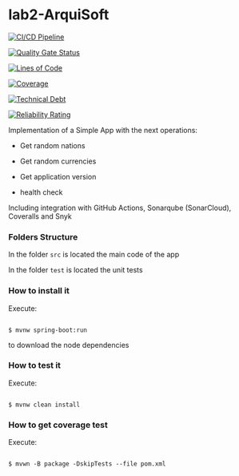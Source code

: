 # lab2-ArquiSoft

[![CI/CD Pipeline](https://github.com/DanielaVL/lab2-ArquiSoft/actions/workflows/build.yml/badge.svg?branch=main)](https://github.com/DanielaVL/lab2-ArquiSoft/actions/workflows/build.yml)

[![Quality Gate Status](https://sonarcloud.io/api/project_badges/measure?project=DanielaVL_lab2-ArquiSoft&metric=alert_status)](https://sonarcloud.io/summary/new_code?id=DanielaVL_lab2-ArquiSoft)

[![Lines of Code](https://sonarcloud.io/api/project_badges/measure?project=DanielaVL_lab2-ArquiSoft&metric=ncloc)](https://sonarcloud.io/summary/new_code?id=DanielaVL_lab2-ArquiSoft)

[![Coverage](https://sonarcloud.io/api/project_badges/measure?project=DanielaVL_lab2-ArquiSoft&metric=coverage)](https://sonarcloud.io/summary/new_code?id=DanielaVL_lab2-ArquiSoft)

[![Technical Debt](https://sonarcloud.io/api/project_badges/measure?project=DanielaVL_lab2-ArquiSoft&metric=sqale_index)](https://sonarcloud.io/summary/new_code?id=DanielaVL_lab2-ArquiSoft)

[![Reliability Rating](https://sonarcloud.io/api/project_badges/measure?project=DanielaVL_lab2-ArquiSoft&metric=reliability_rating)](https://sonarcloud.io/summary/new_code?id=DanielaVL_lab2-ArquiSoft)

Implementation of a Simple App with the next operations:

* Get random nations

* Get random currencies

* Get application version

* health check

Including integration with GitHub Actions, Sonarqube (SonarCloud), Coveralls and Snyk

### Folders Structure

In the folder `src` is located the main code of the app

In the folder `test` is located the unit tests

### How to install it

Execute:

```shell

$ mvnw spring-boot:run

```

to download the node dependencies

### How to test it

Execute:

```shell

$ mvnw clean install

```

### How to get coverage test

Execute:

```shell

$ mvwn -B package -DskipTests --file pom.xml

```